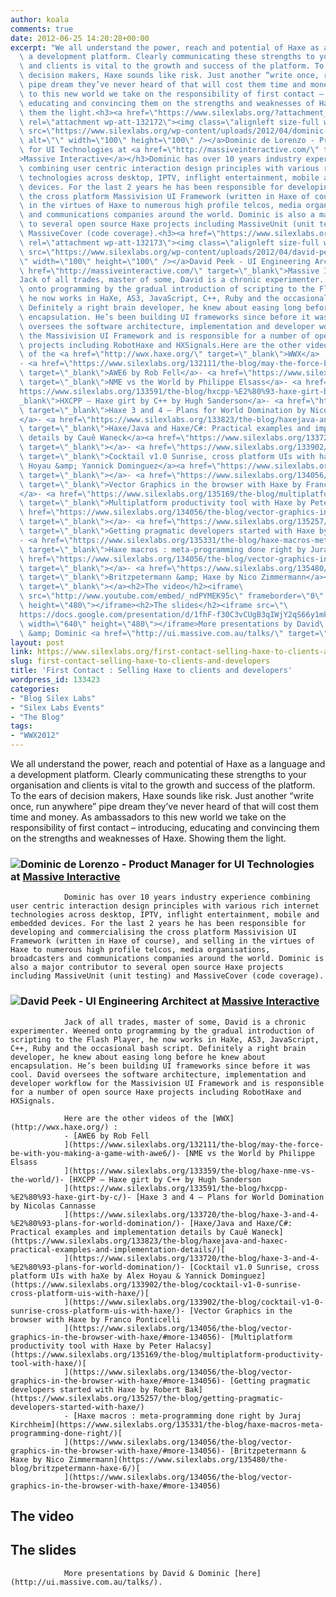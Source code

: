 ```yaml
---
author: koala
comments: true
date: 2012-06-25 14:20:28+00:00
excerpt: "We all understand the power, reach and potential of Haxe as a language and\
  \ a development platform. Clearly communicating these strengths to your organisation\
  \ and clients is vital to the growth and success of the platform. To the ears of\
  \ decision makers, Haxe sounds like risk. Just another “write once, run anywhere”\
  \ pipe dream they’ve never heard of that will cost them time and money. As ambassadors\
  \ to this new world we take on the responsibility of first contact – introducing,\
  \ educating and convincing them on the strengths and weaknesses of Haxe. Showing\
  \ them the light.<h3><a href=\"https://www.silexlabs.org/?attachment_id=132172\"\
  \ rel=\"attachment wp-att-132172\"><img class=\"alignleft size-full wp-image-132172\"\
  \ src=\"https://www.silexlabs.org/wp-content/uploads/2012/04/dominic-de-lorenzo1.jpg\"\
  \ alt=\"\" width=\"100\" height=\"100\" /></a>Dominic de Lorenzo - Product Manager\
  \ for UI Technologies at <a href=\"http://massiveinteractive.com/\" target=\"_blank\"\
  >Massive Interactive</a></h3>Dominic has over 10 years industry experience\
  \ combining user centric interaction design principles with various rich internet\
  \ technologies across desktop, IPTV, inflight entertainment, mobile and embedded\
  \ devices. For the last 2 years he has been responsible for developing and commercialising\
  \ the cross platform Massivision UI Framework (written in Haxe of course), and selling\
  \ in the virtues of Haxe to numerous high profile telcos, media organisations, broadcasters\
  \ and communications companies around the world. Dominic is also a major contributor\
  \ to several open source Haxe projects including MassiveUnit (unit testing) and\
  \ MassiveCover (code coverage).<h3><a href=\"https://www.silexlabs.org/?attachment_id=132173\"\
  \ rel=\"attachment wp-att-132173\"><img class=\"alignleft size-full wp-image-132173\"\
  \ src=\"https://www.silexlabs.org/wp-content/uploads/2012/04/david-peek1.jpg\" alt=\"\
  \" width=\"100\" height=\"100\" /></a>David Peek - UI Engineering Architect at <a\
  \ href=\"http://massiveinteractive.com/\" target=\"_blank\">Massive Interactive</a></h3>\
  Jack of all trades, master of some, David is a chronic experimenter. Weened\
  \ onto programming by the gradual introduction of scripting to the Flash Player,\
  \ he now works in HaXe, AS3, JavaScript, C++, Ruby and the occasional bash script.\
  \ Definitely a right brain developer, he knew about easing long before he knew about\
  \ encapsulation. He’s been building UI frameworks since before it was cool. David\
  \ oversees the software architecture, implementation and developer workflow for\
  \ the Massivision UI Framework and is responsible for a number of open source Haxe\
  \ projects including RobotHaxe and HXSignals.Here are the other videos\
  \ of the <a href=\"http://wwx.haxe.org/\" target=\"_blank\">WWX</a> :\
  - <a href=\"https://www.silexlabs.org/132111/the-blog/may-the-force-be-with-you-making-a-game-with-awe6/\"\
  \ target=\"_blank\">AWE6 by Rob Fell</a>- <a href=\"https://www.silexlabs.org/133359/the-blog/haxe-nme-vs-the-world/\"\
  \ target=\"_blank\">NME vs the World by Philippe Elsass</a>- <a href=\"\
  https://www.silexlabs.org/133591/the-blog/hxcpp-%E2%80%93-haxe-girt-by-c/\" target=\"\
  _blank\">HXCPP – Haxe girt by C++ by Hugh Sanderson</a>- <a href=\"https://www.silexlabs.org/133720/the-blog/haxe-3-and-4-%E2%80%93-plans-for-world-domination/\"\
  \ target=\"_blank\">Haxe 3 and 4 – Plans for World Domination by Nicolas Cannasse\
  </a>- <a href=\"https://www.silexlabs.org/133823/the-blog/haxejava-and-haxec-practical-examples-and-implementation-details/\"\
  \ target=\"_blank\">Haxe/Java and Haxe/C#: Practical examples and implementation\
  \ details by Cauê Waneck</a><a href=\"https://www.silexlabs.org/133720/the-blog/haxe-3-and-4-%E2%80%93-plans-for-world-domination/\"\
  \ target=\"_blank\"></a>- <a href=\"https://www.silexlabs.org/133902/the-blog/cocktail-v1-0-sunrise-cross-platform-uis-with-haxe/\"\
  \ target=\"_blank\">Cocktail v1.0 Sunrise, cross platform UIs with haXe by Alex\
  \ Hoyau &amp; Yannick Dominguez</a><a href=\"https://www.silexlabs.org/133902/the-blog/cocktail-v1-0-sunrise-cross-platform-uis-with-haxe/\"\
  \ target=\"_blank\"></a>- <a href=\"https://www.silexlabs.org/134056/the-blog/vector-graphics-in-the-browser-with-haxe/#more-134056\"\
  \ target=\"_blank\">Vector Graphics in the browser with Haxe by Franco Ponticelli\
  </a>- <a href=\"https://www.silexlabs.org/135169/the-blog/multiplatform-productivity-tool-with-haxe/\"\
  \ target=\"_blank\">Multiplatform productivity tool with Haxe by Peter Halacsy</a><a\
  \ href=\"https://www.silexlabs.org/134056/the-blog/vector-graphics-in-the-browser-with-haxe/#more-134056\"\
  \ target=\"_blank\"></a>- <a href=\"https://www.silexlabs.org/135257/the-blog/getting-pragmatic-developers-started-with-haxe/\"\
  \ target=\"_blank\">Getting pragmatic developers started with Haxe by Robert Bak</a>\
  - <a href=\"https://www.silexlabs.org/135331/the-blog/haxe-macros-meta-programming-done-right/\"\
  \ target=\"_blank\">Haxe macros : meta-programming done right by Juraj Kirchheim</a><a\
  \ href=\"https://www.silexlabs.org/134056/the-blog/vector-graphics-in-the-browser-with-haxe/#more-134056\"\
  \ target=\"_blank\"></a>- <a href=\"https://www.silexlabs.org/135480/the-blog/britzpetermann-haxe-6/\"\
  \ target=\"_blank\">Britzpetermann &amp; Haxe by Nico Zimmermann</a><a href=\"https://www.silexlabs.org/134056/the-blog/vector-graphics-in-the-browser-with-haxe/#more-134056\"\
  \ target=\"_blank\"></a><h2>The video</h2><iframe\
  \ src=\"http://www.youtube.com/embed/_ndPYMEK95c\" frameborder=\"0\" width=\"640\"\
  \ height=\"480\"></iframe><h2>The slides</h2><iframe src=\"\
  https://docs.google.com/presentation/d/1fhF-f30C3vCUgB3qIWjY2qS66y1mk-_1TUXy7pe3o9E/preview\"\
  \ width=\"640\" height=\"480\"></iframe>More presentations by David\
  \ &amp; Dominic <a href=\"http://ui.massive.com.au/talks/\" target=\"_blank\">here</a>."
layout: post
link: https://www.silexlabs.org/first-contact-selling-haxe-to-clients-and-developers/
slug: first-contact-selling-haxe-to-clients-and-developers
title: 'First Contact : Selling Haxe to clients and developers'
wordpress_id: 133423
categories:
- "Blog Silex Labs"
- "Silex Labs Events"
- "The Blog"
tags:
- "WWX2012"
---
```


We all understand the power, reach and potential of Haxe as a language and a development platform. Clearly communicating these strengths to your organisation and clients is vital to the growth and success of the platform. To the ears of decision makers, Haxe sounds like risk. Just another “write once, run anywhere” pipe dream they’ve never heard of that will cost them time and money. As ambassadors to this new world we take on the responsibility of first contact – introducing, educating and convincing them on the strengths and weaknesses of Haxe. Showing them the light.


### [![](https://www.silexlabs.org/wp-content/uploads/2012/04/dominic-de-lorenzo1.jpg)](https://www.silexlabs.org/?attachment_id=132172)Dominic de Lorenzo - Product Manager for UI Technologies at [Massive Interactive](http://massiveinteractive.com/)


				Dominic has over 10 years industry experience combining user centric interaction design principles with various rich internet technologies across desktop, IPTV, inflight entertainment, mobile and embedded devices. For the last 2 years he has been responsible for developing and commercialising the cross platform Massivision UI Framework (written in Haxe of course), and selling in the virtues of Haxe to numerous high profile telcos, media organisations, broadcasters and communications companies around the world. Dominic is also a major contributor to several open source Haxe projects including MassiveUnit (unit testing) and MassiveCover (code coverage).


### [![](https://www.silexlabs.org/wp-content/uploads/2012/04/david-peek1.jpg)](https://www.silexlabs.org/?attachment_id=132173)David Peek - UI Engineering Architect at [Massive Interactive](http://massiveinteractive.com/)


				Jack of all trades, master of some, David is a chronic experimenter. Weened onto programming by the gradual introduction of scripting to the Flash Player, he now works in HaXe, AS3, JavaScript, C++, Ruby and the occasional bash script. Definitely a right brain developer, he knew about easing long before he knew about encapsulation. He’s been building UI frameworks since before it was cool. David oversees the software architecture, implementation and developer workflow for the Massivision UI Framework and is responsible for a number of open source Haxe projects including RobotHaxe and HXSignals.

				Here are the other videos of the [WWX](http://wwx.haxe.org/) :
				- [AWE6 by Rob Fell
				](https://www.silexlabs.org/132111/the-blog/may-the-force-be-with-you-making-a-game-with-awe6/)- [NME vs the World by Philippe Elsass
				](https://www.silexlabs.org/133359/the-blog/haxe-nme-vs-the-world/)- [HXCPP – Haxe girt by C++ by Hugh Sanderson
				](https://www.silexlabs.org/133591/the-blog/hxcpp-%E2%80%93-haxe-girt-by-c/)- [Haxe 3 and 4 – Plans for World Domination by Nicolas Cannasse
				](https://www.silexlabs.org/133720/the-blog/haxe-3-and-4-%E2%80%93-plans-for-world-domination/)- [Haxe/Java and Haxe/C#: Practical examples and implementation details by Cauê Waneck](https://www.silexlabs.org/133823/the-blog/haxejava-and-haxec-practical-examples-and-implementation-details/)[
				](https://www.silexlabs.org/133720/the-blog/haxe-3-and-4-%E2%80%93-plans-for-world-domination/)- [Cocktail v1.0 Sunrise, cross platform UIs with haXe by Alex Hoyau & Yannick Dominguez](https://www.silexlabs.org/133902/the-blog/cocktail-v1-0-sunrise-cross-platform-uis-with-haxe/)[
				](https://www.silexlabs.org/133902/the-blog/cocktail-v1-0-sunrise-cross-platform-uis-with-haxe/)- [Vector Graphics in the browser with Haxe by Franco Ponticelli
				](https://www.silexlabs.org/134056/the-blog/vector-graphics-in-the-browser-with-haxe/#more-134056)- [Multiplatform productivity tool with Haxe by Peter Halacsy](https://www.silexlabs.org/135169/the-blog/multiplatform-productivity-tool-with-haxe/)[
				](https://www.silexlabs.org/134056/the-blog/vector-graphics-in-the-browser-with-haxe/#more-134056)- [Getting pragmatic developers started with Haxe by Robert Bak](https://www.silexlabs.org/135257/the-blog/getting-pragmatic-developers-started-with-haxe/)
				- [Haxe macros : meta-programming done right by Juraj Kirchheim](https://www.silexlabs.org/135331/the-blog/haxe-macros-meta-programming-done-right/)[
				](https://www.silexlabs.org/134056/the-blog/vector-graphics-in-the-browser-with-haxe/#more-134056)- [Britzpetermann & Haxe by Nico Zimmermann](https://www.silexlabs.org/135480/the-blog/britzpetermann-haxe-6/)[
				](https://www.silexlabs.org/134056/the-blog/vector-graphics-in-the-browser-with-haxe/#more-134056)


## The video





## The slides




				More presentations by David & Dominic [here](http://ui.massive.com.au/talks/).
